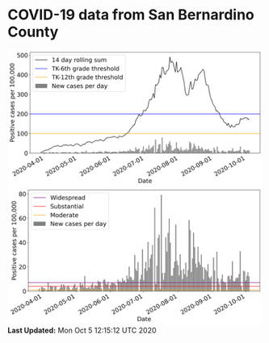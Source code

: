 # COVID-19 data from San Bernardino County
![image1](plots/graph.png)
![image2](plots/classification.png)
**Last Updated:** Mon Oct  5 12:15:12 UTC 2020